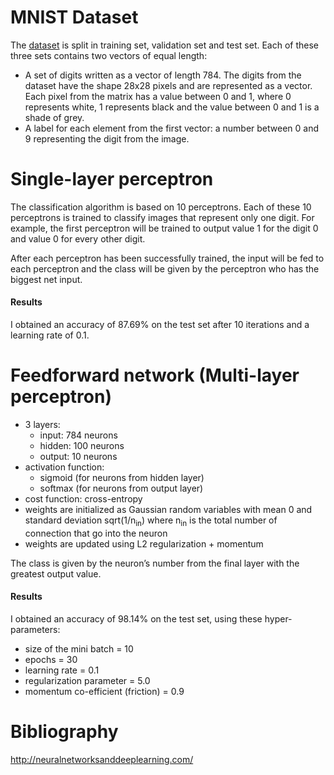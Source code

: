 # MNIST Dataset
The [dataset](http://deeplearning.net/data/mnist/mnist.pkl.gz) is split in training set, validation set and test set. 
Each of these three sets contains two vectors of equal length:
* A set of digits written as a vector of length 784. The digits from the dataset have the shape 28x28 pixels and 
are represented as a vector. Each pixel from the matrix has a value between 0 and 1, where 0 represents white, 
1 represents black and the value between 0 and 1 is a shade of grey.
* A label for each element from the first vector: a number between 0 and 9 representing the digit from the image.

# Single-layer perceptron

The classification algorithm is based on 10 perceptrons. Each of these 10 perceptrons is
trained to classify images that represent only one digit. For example, the first perceptron will be trained
to output value 1 for the digit 0 and value 0 for every other digit.

After each perceptron has been successfully trained, the input will be fed to each perceptron and the class will be 
given by the perceptron who has the biggest net input.

#### Results
I obtained an accuracy of 87.69% on the test set after 10 iterations and a learning rate of 0.1. 


# Feedforward network (Multi-layer perceptron)
* 3 layers: 
    * input: 784 neurons 
    * hidden: 100 neurons 
    * output: 10 neurons 
* activation function:
    * sigmoid (for neurons from hidden layer)
    * softmax (for neurons from output layer)
* cost function: cross-entropy
* weights are initialized as Gaussian random variables with mean 0 and standard deviation sqrt(1/n<sub>in</sub>) where 
n<sub>in</sub> is the total number of connection that go into the neuron
* weights are updated using L2 regularization + momentum

The class is given by the neuron’s number from the final layer with the greatest output value.

#### Results
I obtained an accuracy of 98.14% on the test set, using these hyper-parameters:
* size of the mini batch = 10
* epochs = 30
* learning rate = 0.1
* regularization parameter = 5.0
* momentum co-efficient (friction) = 0.9

# Bibliography
http://neuralnetworksanddeeplearning.com/